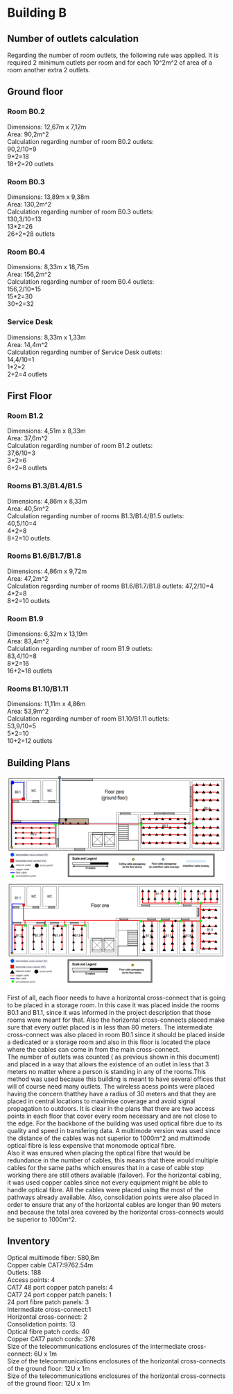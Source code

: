 # Building B #

## Number of outlets calculation ##

Regarding the number of room outlets, the following rule was applied. It is required 2 minimum outlets per room and for each 10^2m^2 of area of a room 
another extra 2 outlets.

## Ground floor ##

### Room B0.2 ###

Dimensions: 12,67m x 7,12m  
Area: 90,2m^2  
Calculation regarding number of room B0.2 outlets:  
90,2/10=9  
9*2=18  
18+2=20 outlets  

### Room B0.3 ###

Dimensions: 13,89m x 9,38m  
Area: 130,2m^2  
Calculation regarding number of room B0.3 outlets:  
130,3/10=13  
13*2=26  
26+2=28 outlets  

### Room B0.4 ###

Dimensions: 8,33m x 18,75m  
Area: 156,2m^2  
Calculation regarding number of room B0.4 outlets:  
156,2/10=15  
15*2=30  
30+2=32  

### Service Desk ###

Dimensions: 8,33m x 1,33m  
Area: 14,4m^2  
Calculation regarding number of Service Desk outlets:  
14,4/10=1  
1*2=2  
2+2=4 outlets  

## First Floor ##

### Room B1.2 ###

Dimensions: 4,51m x 8,33m  
Area: 37,6m^2  
Calculation regarding number of room B1.2 outlets:  
37,6/10=3  
3*2=6  
6+2=8 outlets  

### Rooms B1.3/B1.4/B1.5 ###

Dimensions: 4,86m x 8,33m  
Area: 40,5m^2  
Calculation regarding number of rooms B1.3/B1.4/B1.5 outlets:  
40,5/10=4  
4*2=8  
8+2=10 outlets  

### Rooms B1.6/B1.7/B1.8 ###

Dimensions: 4,86m x 9,72m  
Area: 47,2m^2  
Calculation regarding number of rooms B1.6/B1.7/B1.8 outlets: 
47,2/10=4  
4*2=8  
8+2=10 outlets  

### Room B1.9 ###

Dimensions: 6,32m x 13,19m  
Area: 83,4m^2  
Calculation regarding number of room B1.9 outlets:  
83,4/10=8  
8*2=16  
16+2=18 outlets  

### Rooms B1.10/B1.11 ###

Dimensions: 11,11m x 4,86m  
Area: 53,9m^2  
Calculation regarding number of room B1.10/B1.11 outlets:  
53,9/10=5  
5*2=10  
10+2=12 outlets  

## Building Plans ##

![Ground floor](ground_floor.jpg)
![First floor](first_floort.jpg)

First of all, each floor needs to have a horizontal cross-connect that is going to be placed in a storage room. In this case it was placed inside the rooms B0.1 and B1.1, since it was
informed in the project description that those rooms were meant for that. Also the horizontal cross-connects placed make sure that every outlet placed is in less than 80 meters. 
The intermediate cross-connect was also placed in room B0.1 since it should be placed inside a dedicated or a storage room and also in this floor is located the place where the cables can 
come in from the main cross-connect.   
The number of outlets was counted ( as previous shown in this document) and placed in a way that allows the existence of an outlet in less that 3 meters no matter where a person is 
standing in any of the rooms.This method was used because this building is meant to have several offices that will of course need many outlets.
The wireless acess points were placed having the concern thatthey have a radius of 30 meters and that they are placed in central locations to maximise coverage 
and avoid signal propagation to outdoors. It is clear in the plans that there are two access points in each floor that cover every room necessary and are not close to the edge. 
For the backbone of the building was used optical fibre due to its quality and speed in transfering data. A multimode version was used since the distance of the cables was not 
superior to 1000m^2 and multimode optical fibre is less expensive that monomode optical fibre.  
Also it was ensured when placing the optical fibre that would be redundance in the number of cables, this means that there would multiple cables for the same paths which ensures
that in a case of cable stop working there are still others available (failover). For the horizontal cabling, it was used copper cables since not every equipment might be able to handle
optical fibre. All the cables were placed using the most of the pathways already available. Also, consolidation points were also placed in order to ensure that any of the horizontal 
cables are longer than 90 meters and because the total area covered by the horizontal cross-connects would be superior to 1000m^2.  

## Inventory ##

Optical multimode fiber: 580,8m  
Copper cable CAT7:9762.54m  
Outlets: 188  
Access points: 4  
CAT7 48 port copper patch panels: 4  
CAT7 24 port copper patch panels: 1  
24 port fibre patch panels: 3  
Intermediate cross-connect:1  
Horizontal cross-connect: 2  
Consolidation points: 13  
Optical fibre patch cords: 40  
Copper CAT7 patch cords: 376  
Size of the telecommunications enclosures of the intermediate cross-connect: 6U x 1m  
Size of the telecommunications enclosures of the horizontal cross-connects of the ground floor: 12U x 1m  
Size of the telecommunications enclosures of the horizontal cross-connects of the ground floor: 12U x 1m  